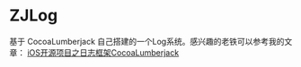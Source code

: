 # ZJLog
基于 CocoaLumberjack 自己搭建的一个Log系统。感兴趣的老铁可以参考我的文章：
[iOS开源项目之日志框架CocoaLumberjack](https://www.jianshu.com/p/5da3e279e581)


